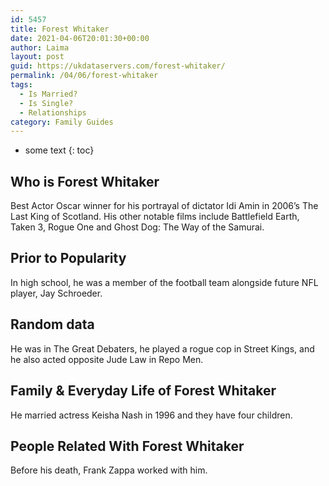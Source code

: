 ```yaml
---
id: 5457
title: Forest Whitaker
date: 2021-04-06T20:01:30+00:00
author: Laima
layout: post
guid: https://ukdataservers.com/forest-whitaker/
permalink: /04/06/forest-whitaker
tags:
  - Is Married?
  - Is Single?
  - Relationships
category: Family Guides
---
```


* some text
{: toc}


## Who is Forest Whitaker
                  
                  
                  
Best Actor Oscar winner for his portrayal of dictator Idi Amin in 2006&#8217;s The Last King of Scotland. His other notable films include Battlefield Earth, Taken 3, Rogue One and Ghost Dog: The Way of the Samurai.
                  
              
            
              
            
                
                
                
## Prior to Popularity
                  
                  
                  
In high school, he was a member of the football team alongside future NFL player, Jay Schroeder.
                  
              
            
              
            
                
                
                
## Random data
                  
                  
                  
He was in The Great Debaters, he played a rogue cop in Street Kings, and he also acted opposite Jude Law in Repo Men.
                  
              
            
              
            
                
                
                
## Family & Everyday Life of Forest Whitaker
                  
                  
                  
He married actress Keisha Nash in 1996 and they have four children.
                  
              
            
              
            
                
                
                
## People Related With Forest Whitaker
                  
                  
                  
Before his death, Frank Zappa worked with him.
                  
              
            
              
            
                
              
            
              
              
            
            
              
            
          
          
          